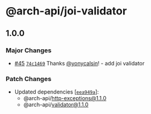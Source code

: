 # @arch-api/joi-validator

## 1.0.0

### Major Changes

- [#45](https://github.com/yonycalsin/arch-api/pull/45) [`74c1469`](https://github.com/yonycalsin/arch-api/commit/74c1469fb68b79647b92f15173171e7d8fe5cc39) Thanks [@yonycalsin](https://github.com/yonycalsin)! - add joi validator

### Patch Changes

- Updated dependencies [[`eea949a`](https://github.com/yonycalsin/arch-api/commit/eea949a58a622c27c1a158a3c7f829d47541ccad)]:
  - @arch-api/http-exceptions@1.1.0
  - @arch-api/validator@1.1.0
